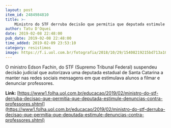 ```yaml
---
layout: post
item_id: 2484984810
title: >-
    Ministro do STF derruba decisão que permitia que deputada estimule denúncias contra professores
author: Tatu D'Oquei
date: 2019-02-08 22:48:00
pub_date: 2019-02-08 22:48:00
time_added: 2019-02-09 23:53:10
category: resistimos
image: https://f.i.uol.com.br/fotografia/2018/10/29/15408219215bd713a10069d_1540821921_3x2_xl.jpg
---
```


O ministro Edson Fachin, do STF (Supremo Tribunal Federal) suspendeu decisão judicial que autorizava uma deputada estadual de Santa Catarina a manter nas redes sociais mensagens em que estimulava alunos a filmar e denunciar professores.

**Link:** [https://www1.folha.uol.com.br/educacao/2019/02/ministro-do-stf-derruba-decisao-que-permitia-que-deputada-estimule-denuncias-contra-professores.shtml](https://www1.folha.uol.com.br/educacao/2019/02/ministro-do-stf-derruba-decisao-que-permitia-que-deputada-estimule-denuncias-contra-professores.shtml)

